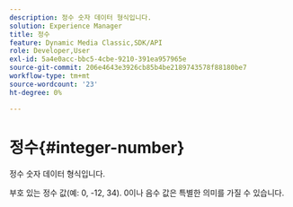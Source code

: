 ```yaml
---
description: 정수 숫자 데이터 형식입니다.
solution: Experience Manager
title: 정수
feature: Dynamic Media Classic,SDK/API
role: Developer,User
exl-id: 5a4e0acc-bbc5-4cbe-9210-391ea957965e
source-git-commit: 206e4643e3926cb85b4be2189743578f88180be7
workflow-type: tm+mt
source-wordcount: '23'
ht-degree: 0%

---
```


# 정수{#integer-number}

정수 숫자 데이터 형식입니다.

부호 있는 정수 값(예: 0, -12, 34). 0이나 음수 값은 특별한 의미를 가질 수 있습니다.
